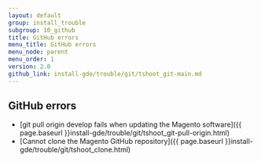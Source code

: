 ```yaml
---
layout: default
group: install_trouble
subgroup: 10_github
title: GitHub errors
menu_title: GitHub errors
menu_node: parent
menu_order: 1
version: 2.0
github_link: install-gde/trouble/git/tshoot_git-main.md
---
```



## GitHub errors
*	[git pull origin develop fails when updating the Magento software]({{ page.baseurl }}install-gde/trouble/git/tshoot_git-pull-origin.html)
*	[Cannot clone the Magento GitHub repository]({{ page.baseurl }}install-gde/trouble/git/tshoot_clone.html)
